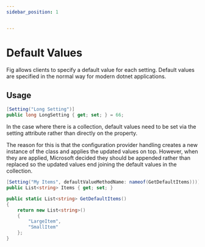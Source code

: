 ```yaml
---
sidebar_position: 1


---
```


# Default Values

Fig allows clients to specify a default value for each setting. Default values are specified in the normal way for modern dotnet applications.

## Usage

```csharp
[Setting("Long Setting")]
public long LongSetting { get; set; } = 66;
```

In the case where there is a collection, default values need to be set via the setting attribute rather than directly on the property.

The reason for this is that the configuration provider handling creates a new instance of the class and applies the updated values on top. However, when they are applied, Microsoft decided they should be appended rather than replaced so the updated values end joining the default values in the collection.

```csharp
[Setting("My Items", defaultValueMethodName: nameof(GetDefaultItems)))]
public List<string> Items { get; set; }

public static List<string> GetDefaultItems()
{
    return new List<string>()
    {
        "LargeItem",
        "SmallItem"
    };
}
```
